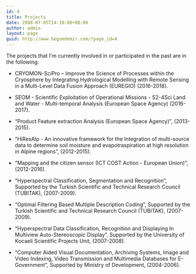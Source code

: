```yaml
---
id: 4
title: Projects
date: 2008-07-05T14:10:00+00:00
author: admin
layout: page
guid: http://www.begumdemir.com/?page_id=4
---
```

The projects that I'm currently involved in or participated in the past are in the following:

* CRYOMON-SciPro – Improve the Science of Processes within the Cryosphere by Integrating  Hydrological  Modelling  with  Remote  Sensing  in  a  Multi-Level  Data Fusion Approach (EUREGIO) (2016-2018).
* SEOM - Scientific Exploitation of Operational Missions - S2-4Sci Land and Water - Multi-temporal Analysis (European Space Agency) (2016-2017).

* “Product Feature extraction Analysis (European Space Agency)”, (2013-2015).

* “HiResAlp  -  An  innovative  framework  for  the  Integration  of  multi-source  data  to determine soil moisture and evapotraspiration at high resolution in Alpine regions”, (2012-2015).

* “Mapping  and  the  citizen  sensor  (ICT  COST  Action  -  European  Union)”,  (2012-2016).

* “Hyperspectral  Classification,  Segmentation  and  Recognition”,  Supported  by  the Turkish Scientific and Technical Research Council (TUBITAK), (2007-2009).

* “Optimal  Filtering  Based  Multiple  Description Coding”,  Supported  by  the  Turkish Scientific and Technical Research Council (TUBITAK), (2007-2009).

* “Hyperspectral Data Classification, Recognition and Displaying In Multiview Auto-Stereoscopic  Display”,  Supported  by  the  University  of  Kocaeli  Scientific  Projects Unit, (2007-2008).

* “Computer  Aided  Visual  Documentation,  Archiving  Systems,  Image and  Video Indexing,  Video  Transmission  and  Multimedia  Databases  for  E-Government”, Supported by Ministry of Development, (2004-2006).
